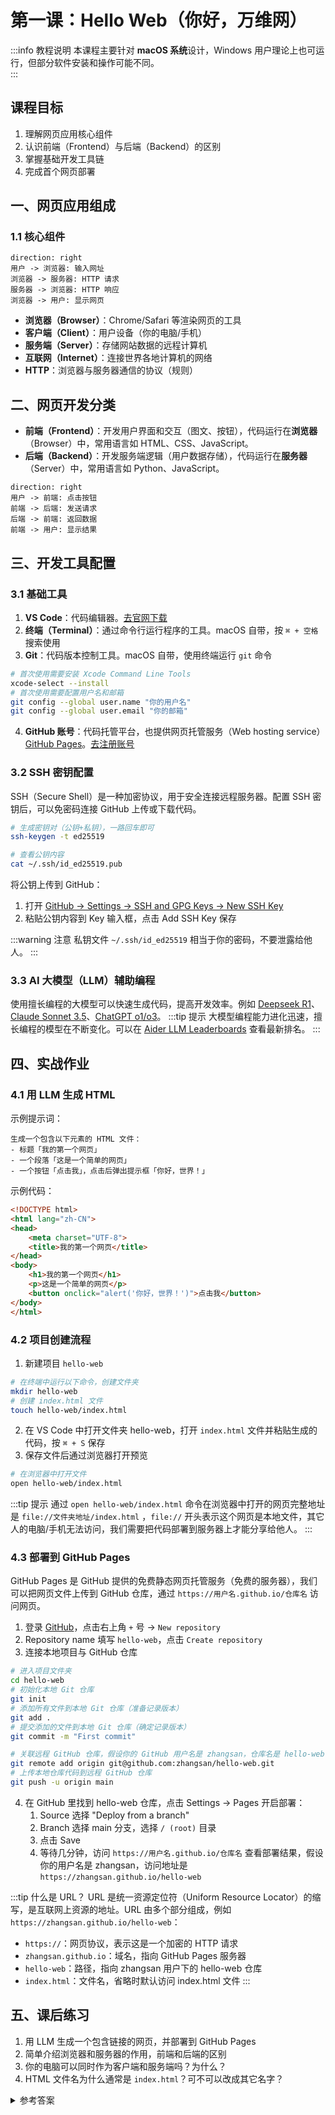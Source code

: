 # 第一课：Hello Web（你好，万维网）

:::info 教程说明
本课程主要针对 **macOS 系统**设计，Windows 用户理论上也可运行，但部分软件安装和操作可能不同。  
:::

## 课程目标
1. 理解网页应用核心组件
2. 认识前端（Frontend）与后端（Backend）的区别
3. 掌握基础开发工具链
4. 完成首个网页部署

## 一、网页应用组成

### 1.1 核心组件
```d2
direction: right
用户 -> 浏览器: 输入网址
浏览器 -> 服务器: HTTP 请求
服务器 -> 浏览器: HTTP 响应
浏览器 -> 用户: 显示网页
```

- **浏览器（Browser）**：Chrome/Safari 等渲染网页的工具
- **客户端（Client）**：用户设备（你的电脑/手机）
- **服务端（Server）**：存储网站数据的远程计算机
- **互联网（Internet）**：连接世界各地计算机的网络
- **HTTP**：浏览器与服务器通信的协议（规则）

## 二、网页开发分类

- **前端（Frontend）**：开发用户界面和交互（图文、按钮），代码运行在**浏览器**（Browser）中，常用语言如 HTML、CSS、JavaScript。
- **后端（Backend）**：开发服务端逻辑（用户数据存储），代码运行在**服务器**（Server）中，常用语言如 Python、JavaScript。

```d2
direction: right
用户 -> 前端: 点击按钮
前端 -> 后端: 发送请求
后端 -> 前端: 返回数据
前端 -> 用户: 显示结果
```

## 三、开发工具配置

### 3.1 基础工具
1. **VS Code**：代码编辑器。[去官网下载](https://code.visualstudio.com/)
2. **终端（Terminal）**：通过命令行运行程序的工具。macOS 自带，按 `⌘ + 空格` 搜索使用
3. **Git**：代码版本控制工具。macOS 自带，使用终端运行 `git` 命令
```bash
# 首次使用需要安装 Xcode Command Line Tools
xcode-select --install
# 首次使用需要配置用户名和邮箱
git config --global user.name "你的用户名"
git config --global user.email "你的邮箱"
```
4. **GitHub 账号**：代码托管平台，也提供网页托管服务（Web hosting service）[GitHub Pages](https://pages.github.com/)。[去注册账号](https://github.com/)

### 3.2 SSH 密钥配置
SSH（Secure Shell）是一种加密协议，用于安全连接远程服务器。配置 SSH 密钥后，可以免密码连接 GitHub 上传或下载代码。
```bash
# 生成密钥对（公钥+私钥），一路回车即可
ssh-keygen -t ed25519

# 查看公钥内容
cat ~/.ssh/id_ed25519.pub
```
将公钥上传到 GitHub：
1. 打开 [GitHub -> Settings -> SSH and GPG Keys -> New SSH Key](https://github.com/settings/ssh/new)
2. 粘贴公钥内容到 Key 输入框，点击 Add SSH Key 保存

:::warning 注意
私钥文件 `~/.ssh/id_ed25519` 相当于你的密码，不要泄露给他人。
:::

### 3.3 AI 大模型（LLM）辅助编程

使用擅长编程的大模型可以快速生成代码，提高开发效率。例如 [Deepseek R1](https://chat.deepseek.com/)、 [Claude Sonnet 3.5](https://claude.ai/)、[ChatGPT o1/o3](https://chat.openai.com/)。
:::tip 提示
大模型编程能力进化迅速，擅长编程的模型在不断变化。可以在 [Aider LLM Leaderboards](https://aider.chat/docs/leaderboards/) 查看最新排名。
:::

## 四、实战作业

### 4.1 用 LLM 生成 HTML
示例提示词：
```
生成一个包含以下元素的 HTML 文件：
- 标题「我的第一个网页」
- 一个段落「这是一个简单的网页」
- 一个按钮「点击我」，点击后弹出提示框「你好，世界！」
```
示例代码：
```html
<!DOCTYPE html>
<html lang="zh-CN">
<head>
    <meta charset="UTF-8">
    <title>我的第一个网页</title>
</head>
<body>
    <h1>我的第一个网页</h1>
    <p>这是一个简单的网页</p>
    <button onclick="alert('你好，世界！')">点击我</button>
</body>
</html>
```

### 4.2 项目创建流程
1. 新建项目 `hello-web`
```bash
# 在终端中运行以下命令，创建文件夹
mkdir hello-web
# 创建 index.html 文件
touch hello-web/index.html
```
2. 在 VS Code 中打开文件夹 hello-web，打开 `index.html` 文件并粘贴生成的代码，按 `⌘ + S` 保存
3. 保存文件后通过浏览器打开预览
```bash
# 在浏览器中打开文件
open hello-web/index.html
```

:::tip 提示
通过 `open hello-web/index.html` 命令在浏览器中打开的网页完整地址是 `file://文件夹地址/index.html` ，`file://` 开头表示这个网页是本地文件，其它人的电脑/手机无法访问，我们需要把代码部署到服务器上才能分享给他人。
:::

### 4.3 部署到 GitHub Pages

GitHub Pages 是 GitHub 提供的免费静态网页托管服务（免费的服务器），我们可以把网页文件上传到 GitHub 仓库，通过 `https://用户名.github.io/仓库名` 访问网页。

1. 登录 [GitHub](https:://github.com/)，点击右上角 `+` 号 -> `New repository`
2. Repository name 填写 `hello-web`，点击 `Create repository`
3. 连接本地项目与 GitHub 仓库
```bash
# 进入项目文件夹
cd hello-web
# 初始化本地 Git 仓库
git init
# 添加所有文件到本地 Git 仓库（准备记录版本）
git add .
# 提交添加的文件到本地 Git 仓库（确定记录版本）
git commit -m "First commit"

# 关联远程 GitHub 仓库，假设你的 GitHub 用户名是 zhangsan，仓库名是 hello-web
git remote add origin git@github.com:zhangsan/hello-web.git
# 上传本地仓库代码到远程 GitHub 仓库
git push -u origin main
```
4. 在 GitHub 里找到 hello-web 仓库，点击 Settings -> Pages 开启部署：
   1. Source 选择 "Deploy from a branch"
   2. Branch 选择 main 分支，选择 `/ (root)` 目录
   3. 点击 Save
   4. 等待几分钟，访问 `https://用户名.github.io/仓库名` 查看部署结果，假设你的用户名是 zhangsan，访问地址是 `https://zhangsan.github.io/hello-web`

:::tip 什么是 URL？
URL 是统一资源定位符（Uniform Resource Locator）的缩写，是互联网上资源的地址。URL 由多个部分组成，例如 `https://zhangsan.github.io/hello-web`：
- `https://`：网页协议，表示这是一个加密的 HTTP 请求
- `zhangsan.github.io`：域名，指向 GitHub Pages 服务器
- `hello-web`：路径，指向 zhangsan 用户下的 hello-web 仓库
- `index.html`：文件名，省略时默认访问 index.html 文件
:::

## 五、课后练习
1. 用 LLM 生成一个包含链接的网页，并部署到 GitHub Pages
2. 简单介绍浏览器和服务器的作用，前端和后端的区别
3. 你的电脑可以同时作为客户端和服务端吗？为什么？
4. HTML 文件名为什么通常是 `index.html`？可不可以改成其它名字？

<details>
<summary>参考答案</summary>
<ol>
<li>参考章节 “四、实战作业”</li>
<li>浏览器负责渲染网页，显示给用户；服务器存储网站数据，提供给用户访问；前端开发用户界面和交互，后端开发服务端逻辑。</li>
<li>可以，通过安装 Web 服务器软件如 Apache、Nginx，将电脑变成服务器，提供网页服务。</li>
<li>可以，但默认访问文件名是 `index.html`，如果改成其它名字，需要在 URL 中指定文件名。</li>
</ol>
</details>